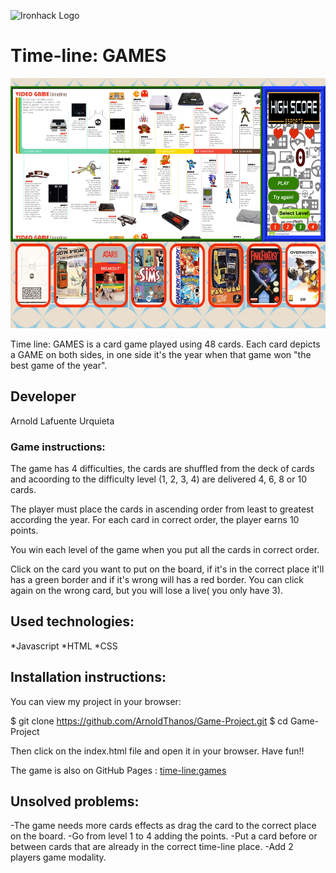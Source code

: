 ![Ironhack Logo](https://i.imgur.com/1QgrNNw.png)

# Time-line: GAMES

<p align="center"><img src="./images/time-line:games.png" width = "600" height="400"></p>

Time line: GAMES is a card game played using 48 cards. Each card depicts a GAME on both sides, in one side it's the year when that game won "the best game of the year". 

## Developer

Arnold Lafuente Urquieta

### Game instructions:

The game has 4 difficulties, the cards are shuffled from the deck of cards and acoording to the difficulty level (1, 2, 3, 4) are delivered 4, 6, 8 or 10 cards.

The player must place the cards in ascending order from least to greatest according the year. For each card in correct order, the player earns 10 points.

You win each level of the game when you put all the cards in correct order.

Click on the card you want to put on the board, if it's in the correct place it'll has a green border and if it's wrong will has a red border. You can click again on the wrong card, but you will lose a live( you only have 3).

## Used technologies:

*Javascript
*HTML
*CSS


## Installation instructions:

You can view my project in your browser:

$ git clone https://github.com/ArnoldThanos/Game-Project.git
$ cd Game-Project

Then click on the index.html file and open it in your browser. Have fun!!

The game is also on GitHub Pages : [time-line:games](https://arnoldthanos.github.io/Game-Project/)

## Unsolved problems:

-The game needs more cards effects as drag the card to the correct place on the board.
-Go from level 1 to 4 adding the points.
-Put a card before or between cards that are already in the correct time-line place.
-Add 2 players game modality.











 


